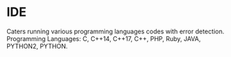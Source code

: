 # IDE
Caters running various programming languages codes with error detection. 
Programming Languages:
C, C++14, C++17, C++, PHP, Ruby, JAVA, PYTHON2, PYTHON.
